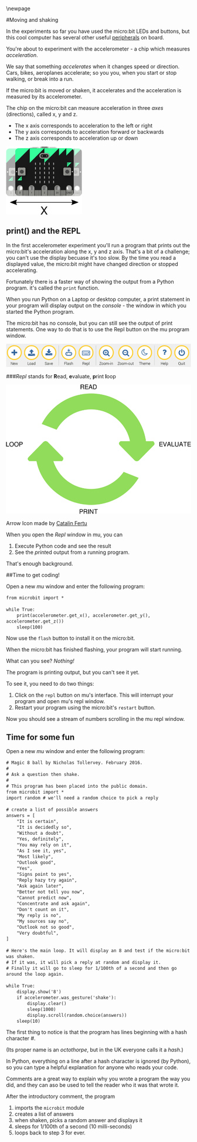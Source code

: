 \newpage

#Moving and shaking

In the experiments so far you have used the micro:bit LEDs and buttons, but this cool computer
has several other useful [peripherals]() on  board.

You're about to experiment with the accelerometer - a chip which measures *acceleration*.

We say that something *accelerates* when it changes speed or direction.  Cars, bikes, aeroplanes
accelerate; so you you, when you start or stop walking, or break into a run.

If the micro:bit is moved or shaken, it accelerates and the acceleration is measured by its accelerometer.

The chip on the micro:bit can measure acceleration in three *axes* (directions), called x, y and z.

* The x axis corresponds to acceleration to the left or right
* The y axis corresponds to acceleration forward or backwards
* The z axis corresponds to acceleration up or down

![Micro:bit X axis](images/accel-x-axis.png)

## print() and the REPL

In the first accelerometer experiment you'll run a program that prints out the micro:bit's
acceleration along the x, y and z axis. That's a bit of a challenge; you can't use the display
becuase it's too slow. By the time you read a displayed value, the micro:bit might have changed
direction or stopped accelerating.

Fortunately there is a faster way of showing the output from a Python program. it's called the
`print` function.

When you run Python on a Laptop or desktop computer, a print statement in your program will
display output on the *console* - the window in which you started the Python program.

The micro:bit has no console, but you can still see the output of print statements.
One way to do that is to use the Repl button on the mu program window.

![mu window](images/screen3.png)

###*Repl* stands for **R**ead, **e**valuate, **p**rint **l**oop

![REPL](images/repl.png)

Arrow Icon made by [Catalin Fertu](http://www.flaticon.com/authors/catalin-fertu)


When you open the *Repl* window in mu, you can
1. Execute Python code and see the result
1. See the *print*ed output from a running program.

That's enough background.

##Time to get coding!

Open a new *mu* window and enter the following program:

    from microbit import *
    
    while True:
        print(accelerometer.get_x(), accelerometer.get_y(), accelerometer.get_z())
        sleep(100)


Now use the `flash` button to install it on the micro:bit.

When the micro:bit has finished flashing, your program will start running.

What can you see?  *Nothing!*

The program is printing output, but you can't see it yet.

To see it, you need to do two things:

1. Click on the `repl` button on mu's interface. This will interrupt your program and open mu's
repl window.
1. Restart your program using the micro:bit's `restart` button.

Now you should see a stream of numbers scrolling in the mu repl window.


## Time for some fun

Open a new *mu* window and enter the following program:


    # Magic 8 ball by Nicholas Tollervey. February 2016.
    #
    # Ask a question then shake.
    #
    # This program has been placed into the public domain.
    from microbit import *
    import random # we'll need a random choice to pick a reply
    
    # create a list of possible answers
    answers = [
        "It is certain",
        "It is decidedly so",
        "Without a doubt",
        "Yes, definitely",
        "You may rely on it",
        "As I see it, yes",
        "Most likely",
        "Outlook good",
        "Yes",
        "Signs point to yes",
        "Reply hazy try again",
        "Ask again later",
        "Better not tell you now",
        "Cannot predict now",
        "Concentrate and ask again",
        "Don't count on it",
        "My reply is no",
        "My sources say no",
        "Outlook not so good",
        "Very doubtful",
    ]
    
    # Here's the main loop. It will display an 8 and test if the micro:bit was shaken.
    # If it was, it will pick a reply at random and display it.
    # Finally it will go to sleep for 1/100th of a second and then go around the loop again.
    
    while True:
        display.show('8')
        if accelerometer.was_gesture('shake'):
            display.clear()
            sleep(1000)
            display.scroll(random.choice(answers))
        sleep(10)

The first thing to notice is that the program has lines beginning with a hash character *#*.

(Its proper name is an *octothorpe*, but in the UK everyone calls it a *hash*.)

In Python, everything on a line after a hash character is ignored (by Python),
so you can type a helpful explanation for anyone who reads your code.

Comments are a great way to explain why you wrote a program the way you did,
and they can aso be used to tell the reader who it was that wrote it.

After the introductory comment, the program

1. imports the `microbit` module
1. creates a list of answers
1. when shaken, picks a random answer and displays it
1. sleeps for 1/100th of a second (10 milli-seconds)
1. loops back to step 3 for ever.
 
 